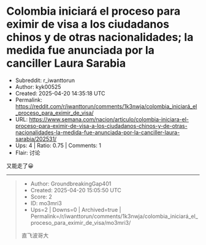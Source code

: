 # Colombia iniciará el proceso para eximir de visa a los ciudadanos chinos y  de otras nacionalidades; la medida fue anunciada por la canciller Laura Sarabia

- Subreddit: r_iwanttorun
- Author: kyk00525
- Created: 2025-04-20 14:35:18 UTC
- Permalink: https://reddit.com/r/iwanttorun/comments/1k3nwja/colombia_iniciará_el_proceso_para_eximir_de_visa/
- URL: https://www.semana.com/nacion/articulo/colombia-iniciara-el-proceso-para-eximir-de-visa-a-los-ciudadanos-chinos-y-de-otras-nacionalidades-la-medida-fue-anunciada-por-la-canciller-laura-sarabia/202531/
- Ups: 4 | Ratio: 0.75 | Comments: 1
- Flair: 讨论


又能走了😀


---

> - Author: GroundbreakingGap401
> - Created: 2025-04-20 15:05:50 UTC
> - Score: 2
> - ID: mo3mri3
> - Ups=2 | Downs=0 | Archived=true | Permalink=/r/iwanttorun/comments/1k3nwja/colombia_iniciará_el_proceso_para_eximir_de_visa/mo3mri3/
>
> 直飞波哥大
